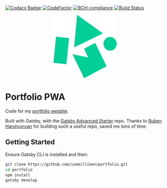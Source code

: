 [![Codacy Badge](https://api.codacy.com/project/badge/Grade/cc729f1333e3400aa511a67a21ec9e3c)](https://www.codacy.com/app/ianmilliken/portfolio?utm_source=github.com&amp;utm_medium=referral&amp;utm_content=ianmilliken/portfolio&amp;utm_campaign=Badge_Grade)
[![CodeFactor](https://www.codefactor.io/repository/github/ianmilliken/portfolio/badge)](https://www.codefactor.io/repository/github/ianmilliken/portfolio)
[![BCH compliance](https://bettercodehub.com/edge/badge/ianmilliken/portfolio?branch=master)](https://bettercodehub.com/)
[![Build Status](https://travis-ci.org/ianmilliken/portfolio.svg?branch=master)](https://travis-ci.org/ianmilliken/portfolio)


<div align="center">
    <img src="static/logos/logo-1024.png" alt="Logo" width='200px' height='200px'/>
</div>

# Portfolio PWA

Code for my [portfolio wesbite](https://ianmilliken.netlify.com/). 

Built with Gatsby, with the [Gatsby Advanced Starter](https://github.com/Vagr9K/gatsby-advanced-starter) repo. Thanks to [Ruben Harutyunyan](https://github.com/Vagr9K) for building such a useful repo, saved me tons of time.

## Getting Started

Ensure Gatsby CLI is installed and then:

```sh
git clone https://github.com/ianmilliken/portfolio.git
cd portfolio
npm install
gatsby develop
```
